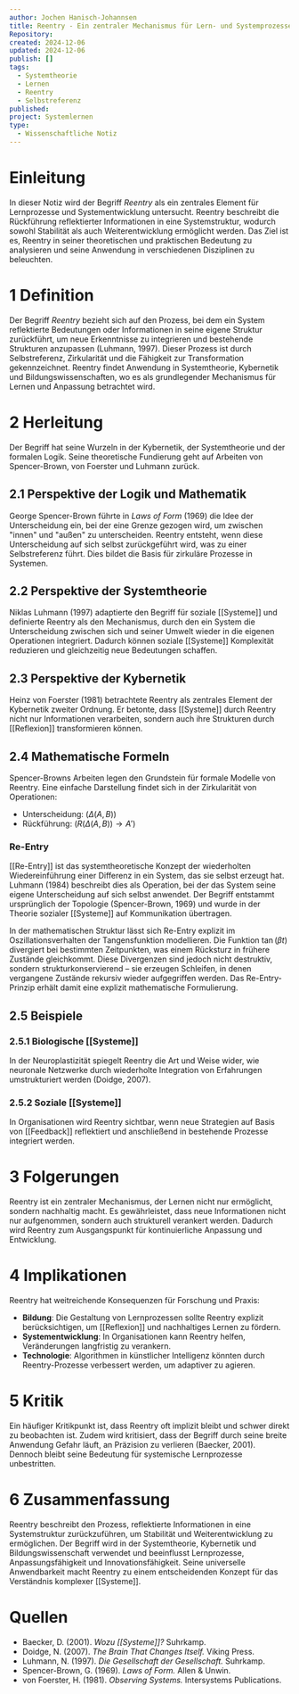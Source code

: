 ```yaml
---
author: Jochen Hanisch-Johannsen
title: Reentry - Ein zentraler Mechanismus für Lern- und Systemprozesse
Repository: 
created: 2024-12-06
updated: 2024-12-06
publish: []
tags:
  - Systemtheorie
  - Lernen
  - Reentry
  - Selbstreferenz
published: 
project: Systemlernen
type:
  - Wissenschaftliche Notiz
---
```


# Einleitung

In dieser Notiz wird der Begriff *Reentry* als ein zentrales Element für Lernprozesse und Systementwicklung untersucht. Reentry beschreibt die Rückführung reflektierter Informationen in eine Systemstruktur, wodurch sowohl Stabilität als auch Weiterentwicklung ermöglicht werden. Das Ziel ist es, Reentry in seiner theoretischen und praktischen Bedeutung zu analysieren und seine Anwendung in verschiedenen Disziplinen zu beleuchten.

# 1 Definition

Der Begriff *Reentry* bezieht sich auf den Prozess, bei dem ein System reflektierte Bedeutungen oder Informationen in seine eigene Struktur zurückführt, um neue Erkenntnisse zu integrieren und bestehende Strukturen anzupassen (Luhmann, 1997). Dieser Prozess ist durch Selbstreferenz, Zirkularität und die Fähigkeit zur Transformation gekennzeichnet. Reentry findet Anwendung in Systemtheorie, Kybernetik und Bildungswissenschaften, wo es als grundlegender Mechanismus für Lernen und Anpassung betrachtet wird.

# 2 Herleitung

Der Begriff hat seine Wurzeln in der Kybernetik, der Systemtheorie und der formalen Logik. Seine theoretische Fundierung geht auf Arbeiten von Spencer-Brown, von Foerster und Luhmann zurück.

## 2.1 Perspektive der Logik und Mathematik

George Spencer-Brown führte in *Laws of Form* (1969) die Idee der Unterscheidung ein, bei der eine Grenze gezogen wird, um zwischen "innen" und "außen" zu unterscheiden. Reentry entsteht, wenn diese Unterscheidung auf sich selbst zurückgeführt wird, was zu einer Selbstreferenz führt. Dies bildet die Basis für zirkuläre Prozesse in Systemen.

## 2.2 Perspektive der Systemtheorie

Niklas Luhmann (1997) adaptierte den Begriff für soziale [[Systeme]] und definierte Reentry als den Mechanismus, durch den ein System die Unterscheidung zwischen sich und seiner Umwelt wieder in die eigenen Operationen integriert. Dadurch können soziale [[Systeme]] Komplexität reduzieren und gleichzeitig neue Bedeutungen schaffen.

## 2.3 Perspektive der Kybernetik

Heinz von Foerster (1981) betrachtete Reentry als zentrales Element der Kybernetik zweiter Ordnung. Er betonte, dass [[Systeme]] durch Reentry nicht nur Informationen verarbeiten, sondern auch ihre Strukturen durch [[Reflexion]] transformieren können.

## 2.4 Mathematische Formeln

Spencer-Browns Arbeiten legen den Grundstein für formale Modelle von Reentry. Eine einfache Darstellung findet sich in der Zirkularität von Operationen:

- Unterscheidung: $( \Delta(A, B) )$
- Rückführung: $( R(\Delta(A, B)) \rightarrow A' )$

### Re-Entry

[[Re-Entry]] ist das systemtheoretische Konzept der wiederholten Wiedereinführung einer Differenz in ein System, das sie selbst erzeugt hat. Luhmann (1984) beschreibt dies als Operation, bei der das System seine eigene Unterscheidung auf sich selbst anwendet. Der Begriff entstammt ursprünglich der Topologie (Spencer-Brown, 1969) und wurde in der Theorie sozialer [[Systeme]] auf Kommunikation übertragen.

In der mathematischen Struktur lässt sich Re-Entry explizit im Oszillationsverhalten der Tangensfunktion modellieren. Die Funktion $\tan(\beta t)$ divergiert bei bestimmten Zeitpunkten, was einem Rücksturz in frühere Zustände gleichkommt. Diese Divergenzen sind jedoch nicht destruktiv, sondern strukturkonservierend – sie erzeugen Schleifen, in denen vergangene Zustände rekursiv wieder aufgegriffen werden. Das Re-Entry-Prinzip erhält damit eine explizit mathematische Formulierung.

## 2.5 Beispiele

### 2.5.1 Biologische [[Systeme]]

In der Neuroplastizität spiegelt Reentry die Art und Weise wider, wie neuronale Netzwerke durch wiederholte Integration von Erfahrungen umstrukturiert werden (Doidge, 2007).

### 2.5.2 Soziale [[Systeme]]

In Organisationen wird Reentry sichtbar, wenn neue Strategien auf Basis von [[Feedback]] reflektiert und anschließend in bestehende Prozesse integriert werden.

# 3 Folgerungen

Reentry ist ein zentraler Mechanismus, der Lernen nicht nur ermöglicht, sondern nachhaltig macht. Es gewährleistet, dass neue Informationen nicht nur aufgenommen, sondern auch strukturell verankert werden. Dadurch wird Reentry zum Ausgangspunkt für kontinuierliche Anpassung und Entwicklung.

# 4 Implikationen

Reentry hat weitreichende Konsequenzen für Forschung und Praxis:
- **Bildung**: Die Gestaltung von Lernprozessen sollte Reentry explizit berücksichtigen, um [[Reflexion]] und nachhaltiges Lernen zu fördern.
- **Systementwicklung**: In Organisationen kann Reentry helfen, Veränderungen langfristig zu verankern.
- **Technologie**: Algorithmen in künstlicher Intelligenz könnten durch Reentry-Prozesse verbessert werden, um adaptiver zu agieren.

# 5 Kritik

Ein häufiger Kritikpunkt ist, dass Reentry oft implizit bleibt und schwer direkt zu beobachten ist. Zudem wird kritisiert, dass der Begriff durch seine breite Anwendung Gefahr läuft, an Präzision zu verlieren (Baecker, 2001). Dennoch bleibt seine Bedeutung für systemische Lernprozesse unbestritten.

# 6 Zusammenfassung

Reentry beschreibt den Prozess, reflektierte Informationen in eine Systemstruktur zurückzuführen, um Stabilität und Weiterentwicklung zu ermöglichen. Der Begriff wird in der Systemtheorie, Kybernetik und Bildungswissenschaft verwendet und beeinflusst Lernprozesse, Anpassungsfähigkeit und Innovationsfähigkeit. Seine universelle Anwendbarkeit macht Reentry zu einem entscheidenden Konzept für das Verständnis komplexer [[Systeme]].

# Quellen

- Baecker, D. (2001). *Wozu [[Systeme]]?* Suhrkamp.
- Doidge, N. (2007). *The Brain That Changes Itself.* Viking Press.
- Luhmann, N. (1997). *Die Gesellschaft der Gesellschaft.* Suhrkamp.
- Spencer-Brown, G. (1969). *Laws of Form.* Allen & Unwin.
- von Foerster, H. (1981). *Observing Systems.* Intersystems Publications.
